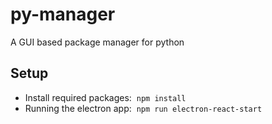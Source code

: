# py-manager
A GUI based package manager for python

## Setup

- Install required packages: &nbsp;`npm install`
- Running the electron app:  &nbsp;` npm run electron-react-start `
